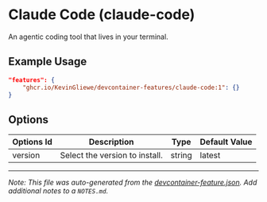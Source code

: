 
# Claude Code (claude-code)

An agentic coding tool that lives in your terminal.

## Example Usage

```json
"features": {
    "ghcr.io/KevinGliewe/devcontainer-features/claude-code:1": {}
}
```

## Options

| Options Id | Description | Type | Default Value |
|-----|-----|-----|-----|
| version | Select the version to install. | string | latest |



---

_Note: This file was auto-generated from the [devcontainer-feature.json](https://github.com/KevinGliewe/devcontainer-features/blob/main/src/claude-code/devcontainer-feature.json).  Add additional notes to a `NOTES.md`._
